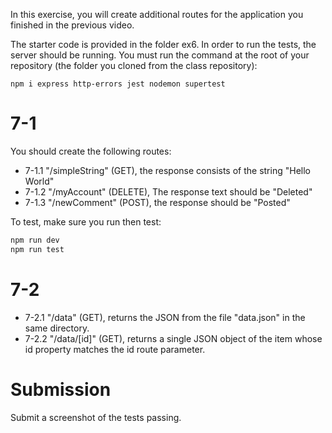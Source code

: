 In this exercise, you will create additional routes for the application you finished in the previous video.

The starter code is provided in the folder ex6. In order to run the tests, the server should be running. You must run the command at the root of your repository (the folder you cloned from the class repository):

`npm i express http-errors jest nodemon supertest`

# 7-1

You should create the following routes:

- 7-1.1 "/simpleString" (GET), the response consists of the string "Hello World"
- 7-1.2 "/myAccount" (DELETE), The response text should be "Deleted"
- 7-1.3 "/newComment" (POST), the response should be "Posted"

To test, make sure you run then test:

```bash
npm run dev
npm run test
```

# 7-2

- 7-2.1 "/data" (GET), returns the JSON from the file "data.json" in the same directory.
- 7-2.2 "/data/\[id\]" (GET), returns a single JSON object of the item whose id property matches the id route parameter.

# Submission

Submit a screenshot of the tests passing.